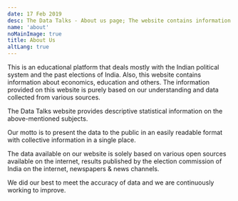 ```yaml
---
date: 17 Feb 2019
desc: The Data Talks - About us page; The website contains information about politics, economics, education & others.
name: 'about'
noMainImage: true
title: About Us
altLang: true
---
```


This is an educational platform that deals mostly with the Indian
political system and the past elections of India. Also, this website
contains information about economics, education and others. The
information provided on this website is purely based on our
understanding and data collected from various sources.

The Data Talks website provides descriptive statistical information
on the above-mentioned subjects. <!-- And we are trying to touch inferential statistics of some areas. -->

Our motto is to present the data to the public in an easily readable
format with collective information in a single place.

The data available on our website is solely based on various open
sources available on the internet, results published by the election
commission of India on the internet, newspapers & news channels.

We did our best to meet the accuracy of data and we are continuously
working to improve.

<style>
   
</style>